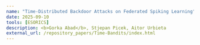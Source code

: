 ```yaml
---
name: "Time-Distributed Backdoor Attacks on Federated Spiking Learning"
date: 2025-09-10   
tools: [ESORICS]
description: <b>Gorka Abad</b>, Stjepan Picek, Aitor Urbieta
external_url: /repository_papers/Time-Bandits/index.html
---
```

